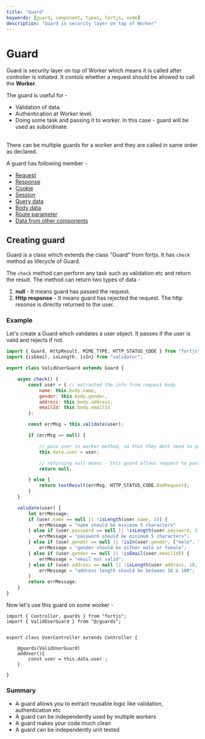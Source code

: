 ```yaml
---
title: "Guard"
keywords: [guard, component, types, fortjs, node]
description: "Guard is security layer on top of Worker"
---
```


# Guard

Guard is security layer on top of Worker which means it is called after controller is initiated. It contols whether a request should be allowed to call the **Worker**.

The guard is useful for - 
* Validation of data. 
* Authentication at Worker level.
* Doing some task and passing it to worker. In this case - guard will be used as subordinate.

<br/>
There can be multiple guards for a worker and they are called in same order as declared.

A guard has following member - 

* [Request](/docs/types/http-request.md)
* [Response](/docs/types/http-response.md)
* [Cookie](/docs/concepts/cookie.md)
* [Session](/docs/concepts/session.md)
* [Query data](/docs/concepts/query.md)
* [Body data](/docs/concepts/body.md)
* [Route parameter](/docs/concepts/param.md)
* [Data from other components](/docs/concepts/data.md)

## Creating guard

Guard is a class which extends the class "Guard" from fortjs. It has `check` method as lifecycle of Guard. 

The `check` method can perform any task such as validation etc and return the result. The method can return two types of data - 

1. **null** - It means guard has passed the request.
2. **Http response** - It means guard has rejected the request. The http resonse is directly returned to the user.

### Example

Let's create a Guard which validates a user object. It passes if the user is valid and rejects if not.


```javascript
import { Guard, HttpResult, MIME_TYPE, HTTP_STATUS_CODE } from "fortjs";
import {isEmail, isLength, isIn} from "validator";

export class ValidUserGuard extends Guard {

    async check() {
        const user = { // extracted the info from request body
            name: this.body.name,
            gender: this.body.gender,
            address: this.body.address,
            emailId: this.body.emailId
        };

        const errMsg = this.validate(user);

        if (errMsg == null) {

            // pass user to worker method, so that they dont need to parse again
            this.data.user = user;

            // returning null means - this guard allows request to pass
            return null;

        } else {
            return textResult(errMsg, HTTP_STATUS_CODE.BadRequest);
        }
    }

    validate(user) {
        let errMessage;
        if (user.name == null || !isLength(user.name, 5)) {
            errMessage = "name should be minimum 5 characters"
        } else if (user.password == null || !isLength(user.password, 5)) {
            errMessage = "password should be minimum 5 characters";
        } else if (user.gender == null || !isIn(user.gender, ["male", "female"])) {
            errMessage = "gender should be either male or female";
        } else if (user.gender == null || !isEmail(user.emailId)) {
            errMessage = "email not valid";
        } else if (user.address == null || !isLength(user.address, 10, 100)) {
            errMessage = "address length should be between 10 & 100";
        }
        return errMessage;
    }
}
```

Now let's use this guard on some worker -

```
import { Controller, guards } from "fortjs";
import { ValidUserGuard } from "@/guards";


export class UserController extends Controller {

    @guards(ValidUserGuard)
    addUser(){
        const user = this.data.user ;
    }
    
}
```
### Summary

* A guard allows you to extract reusable logic like validation, authentication etc 
* A guard can be independently used by multiple workers
* A guard makes your code much clean
* A guard can be independently unit tested
